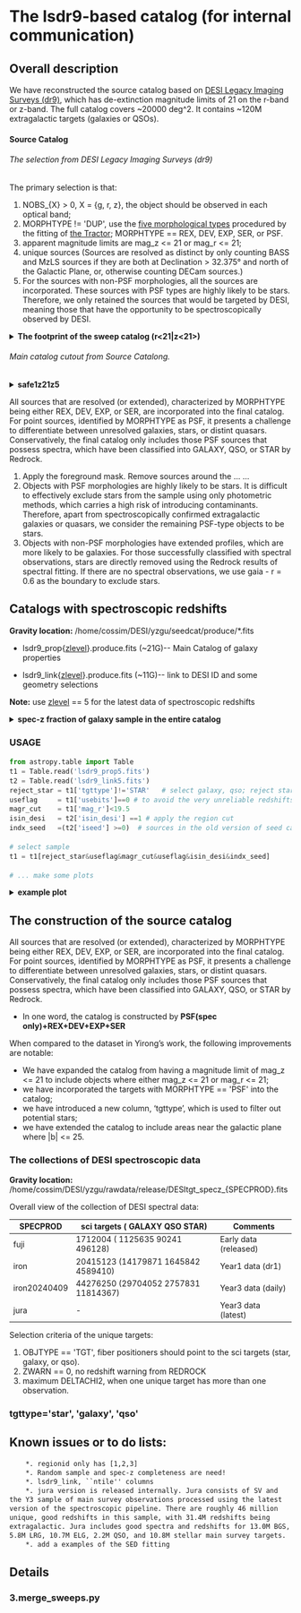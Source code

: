 # The lsdr9-based catalog (for internal communication)

## Overall description 
We have reconstructed the source catalog based on [DESI Legacy Imaging Surveys (dr9)](https://www.legacysurvey.org/dr9/description/), which has de-extinction magnitude limits of 21 on the r-band or z-band. The full catalog covers ~20000 deg^2. It contains ~120M extragalactic targets (galaxies or QSOs). 

####  Source Catalog

######  The selection from DESI Legacy Imaging Surveys (dr9)

The primary selection is that: 

1. NOBS_{X} > 0, X = {g, r, z}, the object should be observed in each optical band; 
2. MORPHTYPE !=  'DUP', use the [five morphological types](https://www.legacysurvey.org/dr9/description/#morphological-classification) procedured by the fitting of [the Tractor](https://github.com/dstndstn/tractor);  MORPHTYPE == REX, DEV, EXP, SER, or PSF. 
3. apparent magnitude limits are mag_z <= 21 or mag_r <= 21; 
4. unique sources (Sources are resolved as distinct by only counting BASS and MzLS sources if they are both at Declination > 32.375° and north of the Galactic Plane, or, otherwise counting DECam sources.) 
5. For the sources with non-PSF morphologies, all the sources are incorporated. These sources with PSF types are highly likely to be stars. Therefore, we only retained the sources that would be targeted by DESI, meaning those that have the opportunity to be spectroscopically observed by DESI. 

<details><summary><b> The footprint of the sweep catalog (r<21|z<21>) </b> </summary>
<p>

![footpring](footprint-dr9.png)

</p>
</details> 

###### Main catalog cutout from Source Catalong. 


<details><summary><b> safe1z21z5 </b> </summary>
<p>

 appz < 21
 tgttype != ‘STAR’
 usebits== 0 
 lmstar_cigale > 6
 z > 0

</p>
</details> 


All sources that are resolved (or extended), characterized by MORPHTYPE being either REX, DEV, EXP, or SER, are incorporated into the final catalog.
For point sources, identified by MORPHTYPE as PSF, it presents a challenge to differentiate between unresolved galaxies, stars, or distint quasars. 
Conservatively, the final catalog only includes those PSF sources that possess spectra, which have been classified into GALAXY, QSO, or STAR by Redrock.

1. Apply the foreground mask. Remove sources around the ... ... 
2. Objects with PSF morphologies are highly likely to be stars. It is difficult to effectively exclude stars from the sample using only photometric methods, which carries a high risk of introducing contaminants. Therefore, apart from spectroscopically confirmed extragalactic galaxies or quasars, we consider the remaining PSF-type objects to be stars.
3. Objects with non-PSF morphologies have extended profiles, which are more likely to be galaxies. For those successfully classified with spectral observations, stars are directly removed using the Redrock results of spectral fitting. If there are no spectral observations, we use gaia - r = 0.6 as the boundary to exclude stars. 

 

## Catalogs with spectroscopic redshifts

**Gravity location:** /home/cossim/DESI/yzgu/seedcat/produce/*.fits 

* lsdr9_prop{[zlevel](#zlevel)}.produce.fits (~21G)-- Main Catalog of galaxy properties
 
* lsdr9_link{[zlevel](#zlevel)}.produce.fits (~11G)-- link to DESI ID and some geometry selections

**Note:** use [zlevel](#zlevel) == 5 for the latest data of spectroscopic redshifts



<details><summary><b> spec-z fraction of galaxy sample in the entire catalog </b> </summary>
<p>

![z0](lsdr9-z0.compl.png)
![z1](lsdr9-z1.compl.png)
![z2](lsdr9-z2.compl.png)
![z3](lsdr9-z3.compl.png)
![z4](lsdr9-z4.compl.png)
![z5](lsdr9-z5.compl.png)

</p>
</details> 

   
      

### USAGE

``` python 
from astropy.table import Table
t1 = Table.read('lsdr9_prop5.fits') 
t2 = Table.read('lsdr9_link5.fits') 
reject_star = t1['tgttype']!='STAR'   # select galaxy, qso; reject star 
useflag     = t1['usebits']==0 # to avoid the very unreliable redshifts and feroground masks
magr_cut    = t1['mag_r']<19.5
isin_desi   = t2['isin_desi'] ==1 # apply the region cut
indx_seed   =(t2['iseed'] >=0)  # sources in the old version of seed catalog 

# select sample
t1 = t1[reject_star&useflag&magr_cut&useflag&isin_desi&indx_seed] 

# ... make some plots

```

<details><summary><b> example plot </b> </summary>
<p>

![BGS-spectroscopic-completeness](lsdr9-z5.compl.r19.5.produce.png)

</p>
</details> 


## The construction of the source catalog

All sources that are resolved (or extended), characterized by MORPHTYPE being either REX, DEV, EXP, or SER, are incorporated into the final catalog.
For point sources, identified by MORPHTYPE as PSF, it presents a challenge to differentiate between unresolved galaxies, stars, or distint quasars. 
Conservatively, the final catalog only includes those PSF sources that possess spectra, which have been classified into GALAXY, QSO, or STAR by Redrock.

* In one word, the catalog is constructed by **PSF(spec only)+REX+DEV+EXP+SER**

<!-- ```

``` -->



When compared to the dataset in Yirong’s work, the following improvements are notable:

* We have expanded the catalog from having a magnitude limit of mag_z <= 21 to include objects where either mag_z <= 21 or mag_r <= 21;
* we have incorporated the targets with MORPHTYPE == 'PSF' into the catalog; 
* we have introduced a new column, ‘tgttype’, which is used to filter out potential stars; 
* we have extended the catalog to include areas near the galactic plane where |b| <= 25. 

### The collections of DESI spectroscopic data 

**Gravity location:** /home/cossim/DESI/yzgu/rawdata/release/DESItgt_specz_{SPECPROD}.fits 

Overall view of the collection of DESI spectral data:

|    SPECPROD     | sci targets (  GALAXY      QSO     STAR) | Comments 
|-----------------|------------------------------------------|------
|    fuji         |  1712004 ( 1125635    90241   496128)    | Early data (released)
|    iron         | 20415123 (14179871  1645842  4589410)    | Year1 data (dr1)
|    iron20240409 | 44276250 (29704052  2757831 11814367)    | Year3 data (daily)
|    jura         |   -  | Year3 data (latest)

Selection criteria of the unique targets: 

   1.  OBJTYPE == 'TGT', fiber positioners should point to the sci targets (star, galaxy, or qso).  
   2.  ZWARN == 0, no redshift warning from REDROCK
   3.  maximum DELTACHI2, when one unique target has more than one observation.   

### tgttype='star', 'galaxy', 'qso'

<!-- ### Details 

```
                       EXT-morph     photstar specstar       PSF-morph   specgala  specqso      ALL
north_ngc     |        40,360,233 ( 5,354,511   36,181)  |  44,493,809  (  39,667   245,208) |    84,854,042
south_ngc     |        49,149,992 ( 7,801,986   27,138)  |  53,155,166  (  64,443   503,568) |   102,305,158
south_sgc     |        73,808,229 (12,407,742   18,981)  |  70,602,469  (  50,008   380,406) |   144,410,698
    total     |       163,318,454                        | 168,251,444  ( 154,118 1,129,182) |   331,569,898

* EXT-morph means that the morphological type is 'REX', 'EXP', 'DEV', or 'SER'. 
* PSF-morph means that the morphological type is 'PSF'.  
```  -->

## Known issues or to do lists: 
<!-- 1. 'mstar' is got from 'KCORRECTv4.0', need to update to CIGALE's results, unit: log10(Mstar*h/Msun) -->
```
    *. regionid only has [1,2,3]
    *. Random sample and spec-z completeness are need! 
    *. lsdr9_link, ``ntile'' columns
    *. jura version is released internally. Jura consists of SV and the Y3 sample of main survey observations processed using the latest version of the spectroscopic pipeline. There are roughly 46 million unique, good redshifts in this sample, with 31.4M redshifts being extragalactic. Jura includes good spectra and redshifts for 13.0M BGS, 5.8M LRG, 10.7M ELG, 2.2M QSO, and 10.8M stellar main survey targets.
    *. add a examples of the SED fitting
```

## Details 

### 3.merge_sweeps.py






<!-- 
### Data format of lsdr_shape.fits () 


### Data format of lsdr9_healpix.fits (163,665,614, on going) : 
```
    igal      float   {igal}.1, north_ngc; {igal}.2, south_ngc; {igal}.3, two tails; {igal}.4, south_sgc;   
   compl_z21  float   {igal}.1, north_ngc; {igal}.2, south_ngc; {igal}.3, two tails; {igal}.4, south_sgc;   
``` 





    lsdr9_id.fits # galaxy ids and some geometry selections
    lsdr9.z5.fits # updating catalogs of galaxy properties related to redshits 


Cutout to the seed catalog:  

    EXT morph + PSF morph with spec-z  = Total number
    138315649 +                     0  =  138,315,649 (old seed catalog)


seedcat-origin(138): origin seed catalog we used 
seedcat-extend(138): 'PSF' morphology is involved, and deeper

----------------------------------------------------------------
                    spectroscopic redshift fraction 
----------------------------------------------------------------
              seedcat-origin   seedcat-extendz21
north_ngc         31,450,384          84,116,567
south_ngc         41,237,608         102,072,629
south_sgc         65,627,657         144,023,595
    total        138,315,649         330,212,791



The the comparsion of total number can be seen as follow. 

    EXT morph + PSF morph with spec-z  = Total number
    162408108 +               1257506  =  163,665,614 (current version)
    138315649 +                     0  =  138,315,649 (old version of seed catalog)
 -->


<!-- We have made significant enhancements to the LSDR9-based catalog,

1. We have expanded the source catalog from ~140M to ~170M ([See more deteils](#the-selection-from-legacy-survey-dr9)).
2. The number of galaxies with spectroscopic redshifts has doubled, increasing from 10M to 20M. If you need spectroscopic data only, please see [here](#the-collections-of-desi-spectroscopic-data). 
3. We have introduced a new column, ‘tgttype’, which is used to filter out potential stars; 
4. We have used CIGALE to determining stellar masses ([See more details](#sed-fitting-of-cigale)) .  -->
